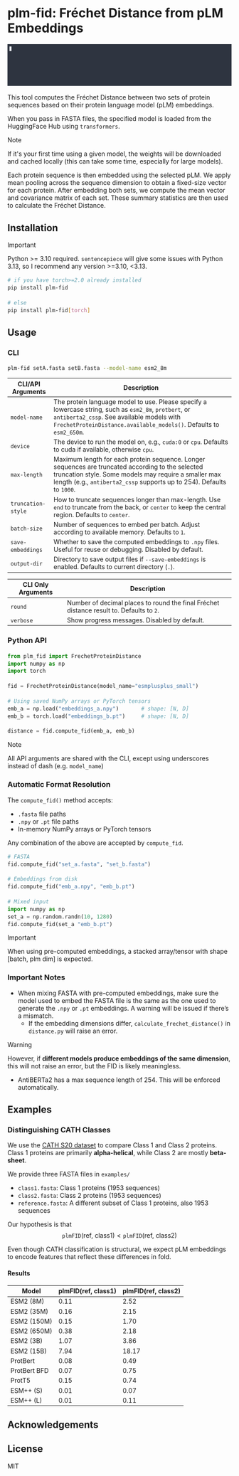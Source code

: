# plm-fid: Fréchet Distance from pLM Embeddings
![cli_demo](https://raw.githubusercontent.com/young-su-ko/plm-fid/main/_assets/cli_demo.gif)

This tool computes the Fréchet Distance between two sets of protein sequences based on their protein language model (pLM) embeddings.

When you pass in FASTA files, the specified model is loaded from the HuggingFace Hub using `transformers`. 
> [!NOTE]  
> If it's your first time using a given model, the weights will be downloaded and cached locally (this can take some time, especially for large models).

Each protein sequence is then embedded using the selected pLM. We apply mean pooling across the sequence dimension to obtain a fixed-size vector for each protein. After embedding both sets, we compute the mean vector and covariance matrix of each set. These summary statistics are then used to calculate the Fréchet Distance.

## Installation
> [!IMPORTANT]  
> Python >= 3.10 required. `sentencepiece` will give some issues with Python 3.13, so I recommend any version >=3.10, <3.13.
```bash
# if you have torch>=2.0 already installed
pip install plm-fid

# else
pip install plm-fid[torch]
```

## Usage

### CLI
```bash
plm-fid setA.fasta setB.fasta --model-name esm2_8m
```
| CLI/API Arguments | Description |
| --- | --- |
|`model-name`            | 	The protein language model to use. Please specify a lowercase string, such as `esm2_8m`, `protbert`, or `antiberta2_cssp`. See available models with `FrechetProteinDistance.available_models()`. Defaults to `esm2_650m`.|
|`device`           |	The device to run the model on, e.g., `cuda:0` or `cpu`. Defaults to cuda if available, otherwise `cpu`.|
|`max-length`       | Maximum length for each protein sequence. Longer sequences are truncated according to the selected truncation style. Some models may require a smaller max length (e.g., `antiberta2_cssp` supports up to 254). Defaults to `1000`.|
|`truncation-style` | How to truncate sequences longer than max-length. Use `end` to truncate from the back, or `center` to keep the central region. Defaults to `center`.|
|`batch-size`       | Number of sequences to embed per batch. Adjust according to available memory. Defaults to `1`.| 
|`save-embeddings`  | Whether to save the computed embeddings to `.npy` files. Useful for reuse or debugging. Disabled by default. |
|`output-dir`       | Directory to save output files if `--save-embeddings` is enabled. Defaults to current directory (`.`). |   


| CLI Only Arguments | Description |
| --- | --- |
|`round`          | Number of decimal places to round the final Fréchet distance result to. Defaults to `2`. |   
|`verbose`          | Show progress messages. Disabled by default. |   


### Python API

```python
from plm_fid import FrechetProteinDistance
import numpy as np
import torch

fid = FrechetProteinDistance(model_name="esmplusplus_small")

# Using saved NumPy arrays or PyTorch tensors
emb_a = np.load("embeddings_a.npy")       # shape: [N, D]
emb_b = torch.load("embeddings_b.pt")     # shape: [N, D]

distance = fid.compute_fid(emb_a, emb_b)
```
> [!NOTE]
> All API arguments are shared with the CLI, except using underscores instead of dash (e.g. `model_name`)

### Automatic Format Resolution
The `compute_fid()` method accepts:
- `.fasta` file paths
- `.npy` or `.pt` file paths
- In-memory NumPy arrays or PyTorch tensors

Any combination of the above are accepted by `compute_fid`.
```python
# FASTA
fid.compute_fid("set_a.fasta", "set_b.fasta")

# Embeddings from disk
fid.compute_fid("emb_a.npy", "emb_b.pt")

# Mixed input
import numpy as np
set_a = np.random.randn(10, 1280)
fid.compute_fid(set_a "emb_b.pt")
```

> [!IMPORTANT] 
> When using pre-computed embeddings, a stacked array/tensor with shape [batch, plm dim] is expected.


### **Important Notes**

- When mixing FASTA with pre-computed embeddings, make sure the model used to embed the FASTA file is the same as the one used to generate the `.npy` or `.pt` embeddings. A warning will be issued if there’s a mismatch.
    - If the embedding dimensions differ, `calculate_frechet_distance()` in `distance.py` will raise an error.
> [!WARNING]  
> However, if **different models produce embeddings of the same dimension**, this will not raise an error, but the FID is likely meaningless.
- AntiBERTa2 has a max sequence length of 254. This will be enforced automatically.

## Examples
### Distinguishing CATH Classes
We use the [CATH S20 dataset](https://www.google.com/placeholderfornow) to compare Class 1 and Class 2 proteins. Class 1 proteins are primarily **alpha-helical**, while Class 2 are mostly **beta-sheet**.

We provide three FASTA files in `examples/`
- `class1.fasta`: Class 1 proteins (1953 sequences)
- `class2.fasta`: Class 2 proteins (1953 sequences)
- `reference.fasta`: A different subset of Class 1 proteins, also 1953 sequences


Our hypothesis is that
$$
\texttt{plmFID}(\text{ref, class1}) < \texttt{plmFID}(\text{ref, class2})
$$

Even though CATH classification is structural, we expect pLM embeddings to encode features that reflect these differences in fold.

#### Results
| Model | plmFID(ref, class1) | plmFID(ref, class2) |
| --- | --- | --- |
| ESM2 (8M) | 0.11 | 2.52 |
| ESM2 (35M)| 0.16 | 2.15 |
| ESM2 (150M)| 0.15 | 1.70 |
| ESM2 (650M)| 0.38 | 2.18 |
| ESM2 (3B)| 1.07 | 3.86 |
| ESM2 (15B)| 7.94 | 18.17 |
| ProtBert | 0.08 | 0.49 |
| ProtBert BFD| 0.07 | 0.75 |
| ProtT5| 0.15 | 0.74 |
| ESM++ (S)| 0.01 | 0.07 |
| ESM++ (L)| 0.01 | 0.11 |
 

<!-- ### Distinguishing some binding antibodies (?)

#### Results
| Model | plmFID(ref, class1) | plmFID(ref, class2) |
| --- | --- | --- |
| AntiBERTa2-CSSP | X | X | -->

## Acknowledgements

## License
MIT 
